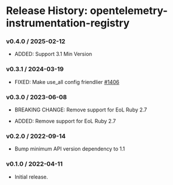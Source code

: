 # Release History: opentelemetry-instrumentation-registry

### v0.4.0 / 2025-02-12

- ADDED: Support 3.1 Min Version

### v0.3.1 / 2024-03-19

- FIXED: Make use_all config friendlier [#1406](https://github.com/open-telemetry/opentelemetry-ruby/pull/1406)

### v0.3.0 / 2023-06-08

- BREAKING CHANGE: Remove support for EoL Ruby 2.7

- ADDED: Remove support for EoL Ruby 2.7

### v0.2.0 / 2022-09-14

- Bump minimum API version dependency to 1.1

### v0.1.0 / 2022-04-11

- Initial release.
